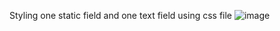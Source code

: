 Styling  one static field and one text field using css file
![image](https://user-images.githubusercontent.com/72671266/231637396-8a0fcf43-2948-4d68-8e21-1e8a14078982.png)
